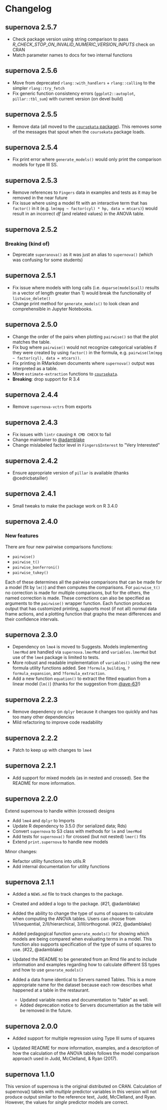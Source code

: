 # Changelog

## supernova 2.5.7

- Check package version using string comparison to pass _R_CHECK_STOP_ON_INVALID_NUMERIC_VERSION_INPUTS_ check on CRAN
- Match parameter names to docs for two internal functions

## supernova 2.5.6

- Move from deprecated `rlang::with_handlers` + `rlang::calling` to the simpler `rlang::try_fetch`
- Fix generic function consistency errors (`ggplot2::autoplot`, `pillar::tbl_sum`) with current version (on devel build)

## supernova 2.5.5

- Remove data (all moved to the [`coursekata` package](https://github.com/UCLATALL/coursekata-r)). This removes some of the messages that spout when the `coursekata` package loads.

## supernova 2.5.4

- Fix print error where `generate_models()` would only print the comparison models for type III SS.

## supernova 2.5.3

- Remove references to `Fingers` data in examples and tests as it may be removed in the near future
- Fix issue where using a model fit with an interactive term that has `factor()` in it (e.g. `lm(mpg ~ factor(cyl) * hp, data = mtcars)`) would result in an incorrect _df_ (and related values) in the ANOVA table.

## supernova 2.5.2

### Breaking (kind of)

- Deprecate `superanova()` as it was just an alias to `supernova()` (which was confusing for some students)

## supernova 2.5.1

- Fix issue where models with long calls (i.e. `deparse(model$call)` results in a vector of length greater than 1) would break the functionality of `listwise_delete()`
- Change print method for `generate_models()` to look clean and comprehensible in Jupyter Notebooks.

## supernova 2.5.0

- Change the order of the pairs when plotting `pairwise()` so that the plot matches the table.
- Fix bug where `pairwise()` would not recognize categorical variables if they were created by using
  `factor()` in the formula, e.g. `pairwise(lm(mpg ~ factor(cyl), data = mtcars))`.
- Fix printing in RMarkdown documents where `supernova()` output was interpreted as a table.
- Move `estimate-extraction` functions to [`coursekata`](https://github.com/UCLATALL/coursekata-r).
- **Breaking**: drop support for R 3.4

## supernova 2.4.4

- Remove `supernova-vctrs` from exports

## supernova 2.4.3

- Fix issues with `lintr` causing `R CMD CHECK` to fail
- Change maintainer to [@adamblake](https://github.com/adamblake)
- Change mislabeled factor level in `Fingers$Interest` to "Very Interested"

## supernova 2.4.2

- Ensure appropriate version of `pillar` is available (thanks @cedricbatailler)

## supernova 2.4.1

- Small tweaks to make the package work on R 3.4.0

## supernova 2.4.0

### New features

There are four new pairwise comparisons functions:

- `pairwise()`
- `pairwise_t()`
- `pairwise_bonferroni()`
- `pairwise_tukey()`

Each of these determines all the pairwise comparisons that can be made for a model (fit by `lm()`) and then computes the comparisons. For `pairwise_t()` no correction is made for multiple comparisons, but for the others, the named correction is made. These corrections can also be specified as arguments to the `pairwise()` wrapper function. Each function produces output that has customized printing, supports most (if not all) normal data frame actions, and a plotting function that graphs the mean differences and their confidence intervals.

## supernova 2.3.0

- Dependency on `lme4` is moved to Suggests. Models implementing `lmerMod` are handled via `supernova.lmerMod` and `variables.lmerMod` but use of the `lme4` package is limited to tests.
- More robust and readable implementation of `variables()` using the new formula utility functions added. See `?formula_building`, `?formula_expansion`, and `?formula_extraction`.
- Add a new function `equation()` to extract the fitted equation from a linear model (`lm()`) (thanks for the suggestion from [@ave-63](https://github.com/ave-63)!)

## supernova 2.2.3

- Remove dependency on `dplyr` because it changes too quickly and has too many other dependencies
- Mild refactoring to improve code readability

## supernova 2.2.2

- Patch to keep up with changes to `lme4`

## supernova 2.2.1

- Add support for mixed models (as in nested and crossed). See the README for more information.

## supernova 2.2.0

Extend supernova to handle within (crossed) designs

- Add `lme4` and `dplyr` to Imports
- Update R dependency to 3.5.0 (for serialized data; Rds)
- Convert `supernova` to S3 class with methods for `lm` and `lmerMod`
- Add tests for `supernova()` for crossed (but not nested) `lmer()` fits
- Extend `print.supernova` to handle new models

Minor changes:

- Refactor utility functions into utils.R
- Add internal documentation for utility functions

## supernova 2.1.1

- Added a `NEWS.md` file to track changes to the package.

- Created and added a logo to the package. (#21, @adamblake)

- Added the ability to change the type of sums of squares to calculate when computing the ANOVA tables. Users can choose from 1/I/sequential, 2/II/hierarchical, 3/III/orthogonal. (#22, @adamblake)

- Added pedagogical function `generate_models()` for showing which models are being compared when evaluating terms in a model. This function also supports specification of the type of sums of squares to use. (#22, @adamblake)

- Updated the README to be generated from an Rmd file and to include information and examples regarding how to calculate different SS types and how to use `generate_models()`

- Added a data frame identical to Servers named Tables. This is a more appropriate name for the dataset because each row describes what happened at a table in the restaurant.
  - Updated variable names and documentation to "table" as well.
  - Added deprecation notice to Servers documentation as the table will be removed in the future.

## supernova 2.0.0

- Added support for multiple regression using Type III sums of squares

- Updated README for more information, examples, and a description of how the calculation of the ANOVA tables follows the model comparison approach used in Judd, McClelland, & Ryan (2017).

## supernova 1.1.0

This version of supernova is the original distributed on CRAN. Calculation of supernova() tables with _multiple_ predictor variables in this version will not produce output similar to the reference text, Judd, McClelland, and Ryan. However, the values for _single_ predictor models are correct.
